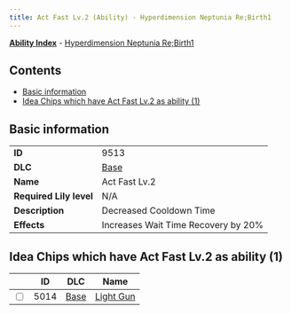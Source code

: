 ```yaml
---
title: Act Fast Lv.2 (Ability) - Hyperdimension Neptunia Re;Birth1
---
```


[**Ability Index**](/neptunia/rb1/ability/index.html) - [Hyperdimension Neptunia Re;Birth1](/neptunia/rb1)

## Contents

- [Basic information](#basic-information)
- [Idea Chips which have Act Fast Lv.2 as ability (1)](#idea-chips-which-have-act-fast-lv2-as-ability-1)

## Basic information

|   |   |
| -- | -- |
| **ID** | 9513 |
| **DLC** | [Base](/neptunia/rb1/dlc/1-base.html) |
| **Name** | Act Fast Lv.2 |
| **Required Lily level** | N/A |
| **Description** | Decreased Cooldown Time |
| **Effects** | Increases Wait Time Recovery by 20% |


## Idea Chips which have Act Fast Lv.2 as ability (1)

|    | ID | DLC | Name |
| -- | -- | --- | ---- |
| <input type="checkbox" id="rb1-item-1-5014" class="trackbox" /> | 5014 | [Base](/neptunia/rb1/dlc/1-base.html) | [Light Gun](/neptunia/rb1/item/1-5014-light-gun.html) |
